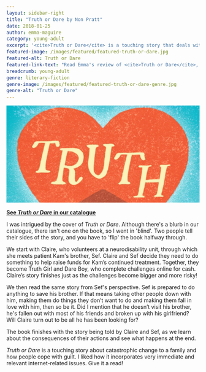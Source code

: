 ```yaml
---
layout: sidebar-right
title: "Truth or Dare by Non Pratt"
date: 2018-01-25
author: emma-maguire
category: young-adult
excerpt: '<cite>Truth or Dare</cite> is a touching story that deals with catastrophic change, guilt and very immediate and relevant issues.'
featured-image: /images/featured/featured-truth-or-dare.jpg
featured-alt: Truth or Dare
featured-link-text: "Read Emma's review of <cite>Truth or Dare</cite>, by Non Pratt."
breadcrumb: young-adult
genre: literary-fiction
genre-image: /images/featured/featured-truth-or-dare-genre.jpg
genre-alt: "Truth or Dare"
---
```


![Truth or Dare](/images/featured/featured-truth-or-dare.jpg)

**[See <cite>Truth or Dare</cite> in our catalogue](https://suffolk.spydus.co.uk/cgi-bin/spydus.exe/ENQ/OPAC/BIBENQ?BRN=2154023)**

I was intrigued by the cover of <cite>Truth or Dare</cite>. Although there's a blurb in our catalogue, there isn't one on the book, so I went in 'blind'. Two people tell their sides of the story, and you have to 'flip' the book halfway through.

We start with Claire, who volunteers at a neurodisability unit, through which she meets patient Kam's brother, Sef. Claire and Sef decide they need to do something to help raise funds for Kam’s continued treatment. Together, they become Truth Girl and Dare Boy, who complete challenges online for cash. Claire’s story finishes just as the challenges become bigger and more risky!

We then read the same story from Sef's perspective. Sef is prepared to do anything to save his brother. If that means taking other people down with him, making them do things they don’t want to do and making them fall in love with him, then so be it. Did I mention that he doesn’t visit his brother, he's fallen out with most of his friends and broken up with his girlfriend? Will Claire turn out to be all he has been looking for?

The book finishes with the story being told by Claire and Sef, as we learn about the consequences of their actions and see what happens at the end.

<cite>Truth or Dare</cite> is a touching story about catastrophic change to a family and how people cope with guilt. I liked how it incorporates very immediate and relevant internet-related issues. Give it a read!
